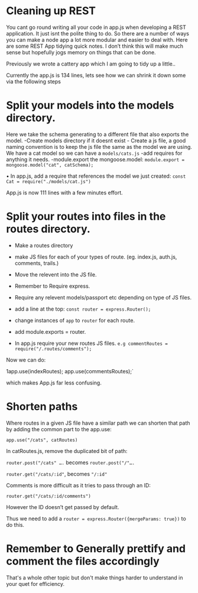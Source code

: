 # Cleaning up REST

You cant go round writing all your code in app.js when developing a REST application. It just isnt the polite thing to do. So there are a number of ways you can make a node app a lot more modular and easier to deal with. Here are some REST App tidying quick notes. I don’t think this will make much sense but hopefully jogs memory on things that can be done.


Previously we wrote a cattery app which I am going to tidy up a little.. 

Currently the app.js is 134 lines, lets see how we can shrink it down some via the following steps

# Split your models into the models directory. 

Here we take the schema generating to a different file that also exports the model.
    -Create models directory if it doesnt exist
    - Create a js file, a good naming convention is to keep the js file the same as the model we are using. We have a cat model so we can have a `models/cats.js`
    -add requires for anything it needs.
    -module.export the mongoose.model: `module.export = mongoose.model("cat", catSchema);`

• In app.js, add a require that references the model we just created: `const Cat = require("./models/cat.js")`

App.js is now 111 lines with a few minutes effort. 

# Split your routes into files in the routes directory. 

- Make a routes directory
- make JS files for each of your types of route. (eg. index.js, auth.js, comments, trails.)
- Move the relevent into the JS file.
- Remember to Require express.
- Require any relevent models/passport etc depending on type of JS files.
- add a line at the top: `const router = express.Router();`
- change instances of `app` to `router` for each route.
- add module.exports = router.


- In app.js require your new routes JS files. `e.g commentRoutes = require("/.routes/comments");`

Now we can do:

1app.use(indexRoutes);
app.use(commentsRoutes);`

which makes App.js far less confusing.

# Shorten paths

Where routes in a given JS file have a similar path we can shorten that path by adding the common part to the app.use:

`app.use("/cats", catRoutes)`

In catRoutes.js, remove the duplicated bit of path:

`router.post("/cats" ….` becomes `router.post("/"….`

`router.get("/cats/:id"`, becomes `"/:id"`

Comments is more difficult as it tries to pass through an ID:

`router.get("/cats/:id/comments")`

However the ID doesn’t get passed by default.

Thus we need to add a `router = express.Router({mergeParams: true})` to do this.

# Remember to Generally prettify and comment the files accordingly

That's a whole other topic but don't make things harder to understand in your quet for efficiency.
